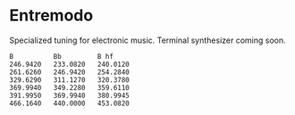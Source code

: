 # Entremodo
Specialized tuning for electronic music. Terminal synthesizer coming soon.

~~~
B          Bb         B hf
246.9420   233.0820   240.0120
261.6260   246.9420   254.2840
329.6290   311.1270   320.3780
369.9940   349.2280   359.6110
391.9950   369.9940   380.9945
466.1640   440.0000   453.0820
~~~
